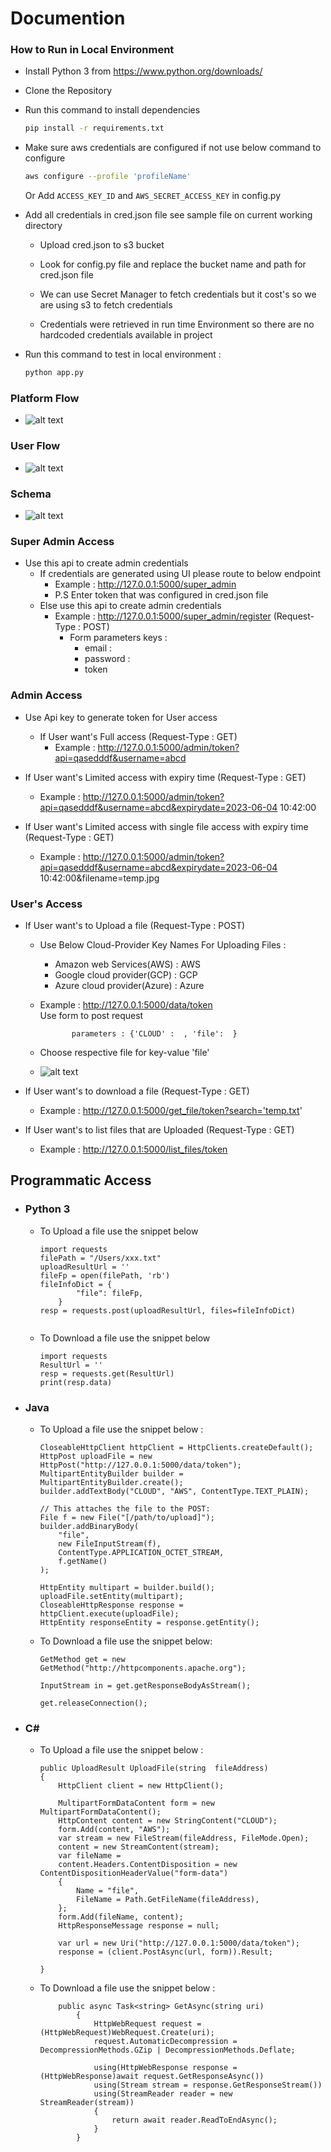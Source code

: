# Documention
### How to Run in Local Environment
- Install Python 3 from https://www.python.org/downloads/
- Clone the Repository
- Run this command to install dependencies

    ```bash
    pip install -r requirements.txt
    ```
- Make sure aws credentials are configured if not use below command to configure
    ```bash
    aws configure --profile 'profileName'
    ```
    Or Add   `ACCESS_KEY_ID` and `AWS_SECRET_ACCESS_KEY` in config.py
    
- Add all credentials in cred.json file see sample file on current working directory
    - Upload cred.json to s3 bucket
    - Look for config.py file and replace the bucket name and path for cred.json file

    - We can use Secret Manager to fetch credentials but it cost's so we are using s3 to fetch credentials
    - Credentials were retrieved in run time Environment so there are no hardcoded credentials available in project

- Run this command to test in local environment : 
    ```bash
    python app.py
    ```
### Platform Flow   
- ![alt text](https://github.com/Iamprashanth-1/cap/blob/main/images/overall_flow.png)
### User Flow  
- ![alt text](https://github.com/Iamprashanth-1/cap/blob/main/images/flow.png)

### Schema  
- ![alt text](https://github.com/Iamprashanth-1/cap/blob/main/images/schema.png)


### Super Admin Access
- Use this api to create admin credentials
    - If credentials are generated using UI please route to below endpoint
        - Example : http://127.0.0.1:5000/super_admin
        - P.S Enter token that was configured in cred.json file
    - Else use this api to create admin credentials
        - Example : http://127.0.0.1:5000/super_admin/register  (Request-Type : POST)
            - Form parameters keys :
                - email : 
                - password : 
                - token

### Admin Access

- Use Api key to generate token for User access
    - If User want's Full access    (Request-Type : GET)
        - Example :  http://127.0.0.1:5000/admin/token?api=qasedddf&username=abcd

- If User want's Limited access with expiry time (Request-Type : GET)
  -  Example : http://127.0.0.1:5000/admin/token?api=qasedddf&username=abcd&expirydate=2023-06-04 10:42:00

- If User want's Limited access with single file access with expiry time (Request-Type : GET)
    - Example : http://127.0.0.1:5000/admin/token?api=qasedddf&username=abcd&expirydate=2023-06-04 10:42:00&filename=temp.jpg

### User's Access

- If User want's to Upload a file  (Request-Type : POST)
    - Use Below Cloud-Provider Key Names For Uploading Files :
        * Amazon web Services(AWS)  : AWS
        * Google cloud provider(GCP) : GCP
        * Azure cloud provider(Azure) : Azure

    - Example :  http://127.0.0.1:5000/data/token  
                Use form to post request

                 parameters : {'CLOUD' :  , 'file':  }
     - Choose respective file for key-value 'file' 
    - ![alt text](https://i.stack.imgur.com/GGm4I.png)



- If User want's to download a file (Request-Type : GET)
    - Example : http://127.0.0.1:5000/get_file/token?search='temp.txt'

- If User want's to list files that are Uploaded (Request-Type : GET)
    - Example : http://127.0.0.1:5000/list_files/token

## Programmatic Access

- ### Python 3

    - To Upload a file use the snippet below
        ```
        import requests
        filePath = "/Users/xxx.txt"
        uploadResultUrl = ''
        fileFp = open(filePath, 'rb')
        fileInfoDict = {
                "file": fileFp,
            }
        resp = requests.post(uploadResultUrl, files=fileInfoDict)
            

        ```
    - To Download a file use the snippet below
        ```
        import requests
        ResultUrl = ''
        resp = requests.get(ResultUrl)
        print(resp.data)
        ```


- ### Java

    - To Upload a file use the snippet below :

        ```
        CloseableHttpClient httpClient = HttpClients.createDefault();
        HttpPost uploadFile = new HttpPost("http://127.0.0.1:5000/data/token");
        MultipartEntityBuilder builder = MultipartEntityBuilder.create();
        builder.addTextBody("CLOUD", "AWS", ContentType.TEXT_PLAIN);

        // This attaches the file to the POST:
        File f = new File("[/path/to/upload]");
        builder.addBinaryBody(
            "file",
            new FileInputStream(f),
            ContentType.APPLICATION_OCTET_STREAM,
            f.getName()
        );

        HttpEntity multipart = builder.build();
        uploadFile.setEntity(multipart);
        CloseableHttpResponse response = httpClient.execute(uploadFile);
        HttpEntity responseEntity = response.getEntity();
        ```
    - To Download a file use the snippet below:
        ```
        GetMethod get = new GetMethod("http://httpcomponents.apache.org");
        
        InputStream in = get.getResponseBodyAsStream();
        
        get.releaseConnection();
        ```

- ### C#
    - To Upload a file use the snippet below :

        ```
        public UploadResult UploadFile(string  fileAddress)
        {
            HttpClient client = new HttpClient();

            MultipartFormDataContent form = new MultipartFormDataContent();
            HttpContent content = new StringContent("CLOUD");
            form.Add(content, "AWS");       
            var stream = new FileStream(fileAddress, FileMode.Open);            
            content = new StreamContent(stream);
            var fileName = 
            content.Headers.ContentDisposition = new ContentDispositionHeaderValue("form-data")
            {
                Name = "file",
                FileName = Path.GetFileName(fileAddress),                 
            };
            form.Add(fileName, content);
            HttpResponseMessage response = null;          

            var url = new Uri("http://127.0.0.1:5000/data/token");
            response = (client.PostAsync(url, form)).Result;          

        }
        ```
    - To Download a file use the snippet below :
        ```
            public async Task<string> GetAsync(string uri)
                {
                    HttpWebRequest request = (HttpWebRequest)WebRequest.Create(uri);
                    request.AutomaticDecompression = DecompressionMethods.GZip | DecompressionMethods.Deflate;

                    using(HttpWebResponse response = (HttpWebResponse)await request.GetResponseAsync())
                    using(Stream stream = response.GetResponseStream())
                    using(StreamReader reader = new StreamReader(stream))
                    {
                        return await reader.ReadToEndAsync();
                    }
                }
        ```